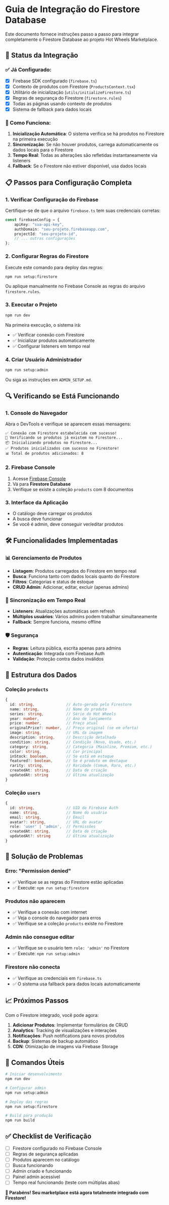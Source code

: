 # Guia de Integração do Firestore Database

Este documento fornece instruções passo a passo para integrar completamente o Firestore Database ao projeto Hot Wheels Marketplace.

## 🔧 Status da Integração

### ✅ Já Configurado:
- [x] Firebase SDK configurado (`firebase.ts`)
- [x] Contexto de produtos com Firestore (`ProductsContext.tsx`)
- [x] Utilitário de inicialização (`utils/initializeFirestore.ts`)
- [x] Regras de segurança do Firestore (`firestore.rules`)
- [x] Todas as páginas usando contexto de produtos
- [x] Sistema de fallback para dados locais

### 🚀 Como Funciona:

1. **Inicialização Automática**: O sistema verifica se há produtos no Firestore na primeira execução
2. **Sincronização**: Se não houver produtos, carrega automaticamente os dados locais para o Firestore
3. **Tempo Real**: Todas as alterações são refletidas instantaneamente via listeners
4. **Fallback**: Se o Firestore não estiver disponível, usa dados locais

## 📋 Passos para Configuração Completa

### 1. Verificar Configuração do Firebase

Certifique-se de que o arquivo `firebase.ts` tem suas credenciais corretas:

```typescript
const firebaseConfig = {
    apiKey: "sua-api-key",
    authDomain: "seu-projeto.firebaseapp.com",
    projectId: "seu-projeto-id",
    // ... outras configurações
};
```

### 2. Configurar Regras do Firestore

Execute este comando para deploy das regras:

```bash
npm run setup:firestore
```

Ou aplique manualmente no Firebase Console as regras do arquivo `firestore.rules`.

### 3. Executar o Projeto

```bash
npm run dev
```

Na primeira execução, o sistema irá:
- ✅ Verificar conexão com Firestore
- ✅ Inicializar produtos automaticamente
- ✅ Configurar listeners em tempo real

### 4. Criar Usuário Administrador

```bash
npm run setup:admin
```

Ou siga as instruções em `ADMIN_SETUP.md`.

## 🔍 Verificando se Está Funcionando

### 1. Console do Navegador
Abra o DevTools e verifique se aparecem essas mensagens:

```
✅ Conexão com Firestore estabelecida com sucesso!
🔄 Verificando se produtos já existem no Firestore...
📦 Inicializando produtos no Firestore...
✅ Produtos inicializados com sucesso no Firestore!
📊 Total de produtos adicionados: 8
```

### 2. Firebase Console
1. Acesse [Firebase Console](https://console.firebase.google.com)
2. Vá para **Firestore Database**
3. Verifique se existe a coleção `products` com 8 documentos

### 3. Interface da Aplicação
- O catálogo deve carregar os produtos
- A busca deve funcionar
- Se você é admin, deve conseguir ver/editar produtos

## 🛠️ Funcionalidades Implementadas

### 📊 Gerenciamento de Produtos
- **Listagem**: Produtos carregados do Firestore em tempo real
- **Busca**: Funciona tanto com dados locais quanto do Firestore  
- **Filtros**: Categorias e status de estoque
- **CRUD Admin**: Adicionar, editar, excluir (apenas admins)

### 🔄 Sincronização em Tempo Real
- **Listeners**: Atualizações automáticas sem refresh
- **Múltiplos usuários**: Vários admins podem trabalhar simultaneamente
- **Fallback**: Sempre funciona, mesmo offline

### 🛡️ Segurança
- **Regras**: Leitura pública, escrita apenas para admins
- **Autenticação**: Integrada com Firebase Auth
- **Validação**: Proteção contra dados inválidos

## 📁 Estrutura dos Dados

### Coleção `products`
```typescript
{
  id: string,              // Auto-gerado pelo Firestore
  name: string,            // Nome do produto
  series: string,          // Série do Hot Wheels
  year: number,            // Ano de lançamento
  price: number,           // Preço atual
  originalPrice?: number,  // Preço original (se em oferta)
  image: string,           // URL da imagem
  description: string,     // Descrição detalhada
  condition: string,       // Condição (Novo, Usado, etc.)
  category: string,        // Categoria (Mainline, Premium, etc.)
  color: string,           // Cor principal
  inStock: boolean,        // Se está em estoque
  featured?: boolean,      // Se é produto em destaque
  rarity: string,          // Raridade (Comum, Raro, etc.)
  createdAt: string,       // Data de criação
  updatedAt: string        // Última atualização
}
```

### Coleção `users`
```typescript
{
  id: string,              // UID do Firebase Auth
  name: string,            // Nome do usuário
  email: string,           // Email
  avatar?: string,         // URL do avatar
  role: 'user' | 'admin',  // Permissões
  createdAt: string,       // Data de criação
  updatedAt?: string       // Última atualização
}
```

## 🚨 Solução de Problemas

### Erro: "Permission denied"
- ✅ Verifique se as regras do Firestore estão aplicadas
- ✅ Execute: `npm run setup:firestore`

### Produtos não aparecem
- ✅ Verifique a conexão com internet
- ✅ Veja o console do navegador para erros
- ✅ Verifique se a coleção `products` existe no Firestore

### Admin não consegue editar
- ✅ Verifique se o usuário tem `role: 'admin'` no Firestore
- ✅ Execute: `npm run setup:admin`

### Firestore não conecta
- ✅ Verifique as credenciais em `firebase.ts`
- ✅ O sistema usa fallback para dados locais automaticamente

## 📈 Próximos Passos

Com o Firestore integrado, você pode agora:

1. **Adicionar Produtos**: Implementar formulários de CRUD
2. **Analytics**: Tracking de visualizações e interações
3. **Notificações**: Push notifications para novos produtos
4. **Backup**: Sistemas de backup automático
5. **CDN**: Otimização de imagens via Firebase Storage

## 🎯 Comandos Úteis

```bash
# Iniciar desenvolvimento
npm run dev

# Configurar admin
npm run setup:admin

# Deploy das regras
npm run setup:firestore

# Build para produção
npm run build
```

## ✅ Checklist de Verificação

- [ ] Firestore configurado no Firebase Console
- [ ] Regras de segurança aplicadas
- [ ] Produtos aparecem no catálogo
- [ ] Busca funcionando
- [ ] Admin criado e funcionando
- [ ] Painel admin acessível
- [ ] Tempo real funcionando (teste com múltiplas abas)

**🎉 Parabéns! Seu marketplace está agora totalmente integrado com Firestore!** 